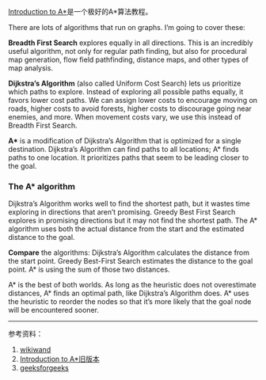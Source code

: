 [Introduction to A*](https://www.redblobgames.com/pathfinding/a-star/introduction.html)是一个极好的A*算法教程。

There are lots of algorithms that run on graphs. I’m going to cover these:

**Breadth First Search** explores equally in all directions. This is an incredibly useful algorithm, not only for regular path finding, but also for procedural map generation, flow field pathfinding, distance maps, and other types of map analysis.

**Dijkstra’s Algorithm** (also called Uniform Cost Search) lets us prioritize which paths to explore. Instead of exploring all possible paths equally, it favors lower cost paths. We can assign lower costs to encourage moving on roads, higher costs to avoid forests, higher costs to discourage going near enemies, and more. When movement costs vary, we use this instead of Breadth First Search.

**A\*** is a modification of Dijkstra’s Algorithm that is optimized for a single destination. Dijkstra’s Algorithm can find paths to all locations; A* finds paths to one location. It prioritizes paths that seem to be leading closer to the goal.


### The A* algorithm
Dijkstra’s Algorithm works well to find the shortest path, but it wastes time exploring in directions that aren’t promising. Greedy Best First Search explores in promising directions but it may not find the shortest path. The A* algorithm uses both the actual distance from the start and the estimated distance to the goal.

**Compare** the algorithms: Dijkstra’s Algorithm calculates the distance from the start point. Greedy Best-First Search estimates the distance to the goal point. A* is using the sum of those two distances.

A* is the best of both worlds. As long as the heuristic does not overestimate distances, A* finds an optimal path, like Dijkstra’s Algorithm does. A* uses the heuristic to reorder the nodes so that it’s more likely that the goal node will be encountered sooner.

---
参考资料：
1. [wikiwand](https://www.wikiwand.com/en/A*_search_algorithm)
1. [Introduction to A\*旧版本](http://theory.stanford.edu/~amitp/GameProgramming/AStarComparison.html)
1. [geeksforgeeks](https://www.geeksforgeeks.org/a-search-algorithm/)
